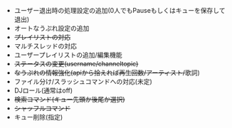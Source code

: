 - ユーザー退出時の処理設定の追加(0人でもPauseもしくはキューを保存して退出)  
- オートなうぷれ設定の追加  
- ~~プレイリストの対応~~
- マルチスレッドの対応  
- ユーザープレイリストの追加/編集機能  
- ~~ステータスの変更(username/channeltopic)~~  
- ~~なうぷれの情報強化(apiから拾えれば再生回数/アーティスト/~~歌詞)  
- ファイル分け/スラッシュコマンドへの対応(未定)  
- DJロール(通常はoff)  
- ~~検索コマンド(キュー先頭か後尾か選択)~~
- ~~シャッフルコマンド~~
- キュー削除(指定)
